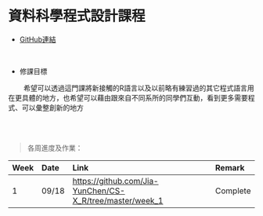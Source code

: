  # 資料科學程式設計課程

 - [GitHub連結](https://github.com/Jia-YunChen/)
<br>

 - 修課目標<br>

&nbsp;&nbsp;&nbsp;&nbsp;&nbsp;&nbsp;&nbsp;&nbsp;希望可以透過這門課將新接觸的R語言以及以前略有練習過的其它程式語言用在更具體的地方，也希望可以藉由跟來自不同系所的同學們互動，看到更多需要程式、可以彙整創新的地方

<br>
<br>

 > 各周進度及作業：<br>

| Week  | Date    | Link                                                            | Remark                                         |
|-------|:--------|:----------------------------------------------------------------|:-----------------------------------------------|
|   1   | 09/18   | https://github.com/Jia-YunChen/CS-X_R/tree/master/week_1        | Complete                                       |
